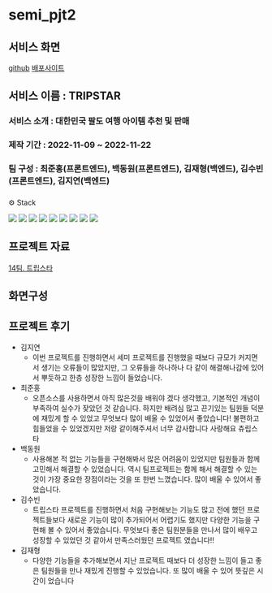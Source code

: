 # semi_pjt2
## 서비스 화면
[github](https://github.com/wnsghd14/semi_pjt2)
[배포사이트](http://tripstar-env.eba-rvqec9xz.ap-northeast-2.elasticbeanstalk.com/)

## 서비스 이름 : TRIPSTAR

### 서비스 소개 : 대한민국 팔도 여행 아이템 추천 및 판매

### 제작 기간 : 2022-11-09 ~ 2022-11-22

### 팀 구성 : 최준홍(프론트엔드), 백동원(프론트엔드), 김재형(백엔드), 김수빈(프론트엔드), 김지연(백엔드)

### 
⚙️ Stack

<img src="https://img.shields.io/badge/Python-3776AB?style=flat-square&logo=Python&logoColor=ffffff"/> <img src="https://img.shields.io/badge/Django-092E20?style=flat-square&logo=Django&logoColor=ffffff"/> <img src="https://img.shields.io/badge/HTML5-E34F26?style=flat-square&logo=HTML5&logoColor=ffffff"/> <img src="https://img.shields.io/badge/CSS3-1572B6?style=flat-square&logo=CSS3&logoColor=ffffff"/> <img src="https://img.shields.io/badge/Bootstrap-7952B3?style=flat-square&logo=Bootstrap&logoColor=ffffff"/> <img src="https://img.shields.io/badge/Visual Studio Code-007ACC?style=flat-square&logo=Visual Studio Code&logoColor=ffffff"/> <img src="https://img.shields.io/badge/Git-F05032?style=flat-square&logo=Git&logoColor=ffffff"/> <img src="https://img.shields.io/badge/GitHub-181717?style=flat-square&logo=GitHub&logoColor=ffffff"/> <img src="https://img.shields.io/badge/JavaScript-F7DF1E?style=flat-square&logo=JavaScript&logoColor=ffffff"/>
## 프로젝트 자료

[14팀. 트립스타](https://www.notion.so/14-ce358022f6fd4e30bdb5d7a93f4e5966) 

## 화면구성


## 프로젝트 후기

- 김지연
    - 이번 프로젝트를 진행하면서 세미 프로젝트를 진행했을 때보다 규모가 커지면서 생기는 오류들이 많았지만, 그 오류들을 하나하나 다 같이 해결해나감에 있어서 뿌듯하고 한층 성장한 느낌이 들었습니다.
- 최준홍
    - 오픈소스를 사용하면서 아직 많은것을 배워야 겠다 생각했고,
    기본적인 개념이 부족하여 실수가 잦았던 것 같습니다.
    하지만 배려심 많고 끈기있는 팀원들 덕분에 재밌게 할 수 있었고
    무엇보다 많이 배울 수 있었어서 좋았습니다!
    불편하고 힘들었을 수 있었겠지만
    저랑 같이해주셔서 너무 감사합니다 사랑해요 츄립스타
- 백동원
    - 사용해본 적 없는 기능들을 구현해봐서 많은 어려움이 있었지만
    팀원들과 함께 고민해서 해결할 수 있었습니다.
    역시 팀프로젝트는 함께 해서 해결할 수 있는 것이 가장 중요한
    장점이라는 것을 또 한번 느꼈습니다. 많이 배울 수 있어서 좋았습니다.
- 김수빈
    - 트립스타 프로젝트를 진행하면서 처음 구현해보는 기능도 많고 전에 했던 프로젝트들보다 새로운 기능이 많이 추가되어서 어렵기도 했지만 다양한 기능을 구현해 볼 수 있어서 좋았습니다. 무엇보다 좋은 팀원분들을 만나서 많이 배우고 성장할 수 있었던 것 같아서 만족스러웠던 프로젝트 였습니다!!
- 김재형
    - 다양한 기능들을 추가해보면서 지난 프로젝트 때보다 더 성장한 느낌이 들고 좋은 팀원들을 만나 재밌게 진행할 수 있었습니다. 또 많이 배울 수 있어 뜻깊은 시간이 었습니다
